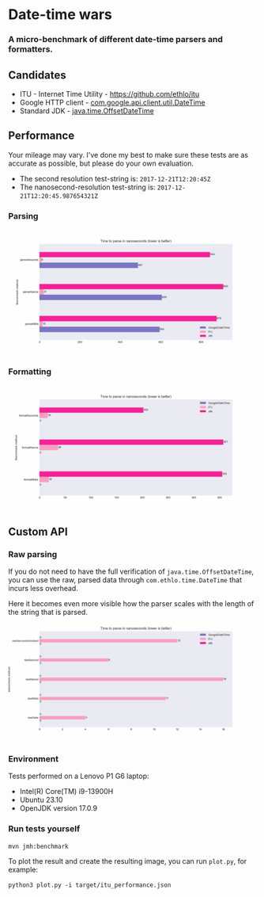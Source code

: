 # Date-time wars

### A micro-benchmark of different date-time parsers and formatters.

## Candidates

* ITU - Internet Time Utility - https://github.com/ethlo/itu
* Google HTTP
  client - [com.google.api.client.util.DateTime](https://github.com/googleapis/google-http-java-client/blob/main/google-http-client/src/main/java/com/google/api/client/util/DateTime.java)
* Standard JDK - [java.time.OffsetDateTime](https://docs.oracle.com/javase/8/docs/api/java/time/OffsetDateTime.html)

## Performance

Your mileage may vary. I've done my best to make sure these tests are as accurate as possible, but please do your own
evaluation.

* The second resolution test-string is: `2017-12-21T12:20:45Z`
* The nanosecond-resolution test-string is: `2017-12-21T12:20:45.987654321Z`

### Parsing

<img src="doc/parse.png" alt="Performance of parsing">

### Formatting

<img src="doc/format.png" alt="Performance of formatting">

## Custom API

### Raw parsing

If you do not need to have the full verification of `java.time.OffsetDateTime`,
you can use the raw, parsed data through `com.ethlo.time.DateTime` that incurs less overhead.

Here it becomes even more visible how the parser scales with the length of the string that is parsed.
<img src="doc/parse_raw.png" alt="Performance of raw parsing">

### Environment

Tests performed on a Lenovo P1 G6 laptop:

* Intel(R) Core(TM) i9-13900H
* Ubuntu 23.10
* OpenJDK version 17.0.9

### Run tests yourself

```shell
mvn jmh:benchmark
```

To plot the result and create the resulting image, you can run `plot.py`, for example:

```
python3 plot.py -i target/itu_performance.json
```
